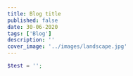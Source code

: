 ```yaml
---
title: Blog title
published: false
date: 30-06-2020
tags: ['Blog']
description: ''
cover_image: '../images/landscape.jpg'
---
```


```php
$test = '';
```
